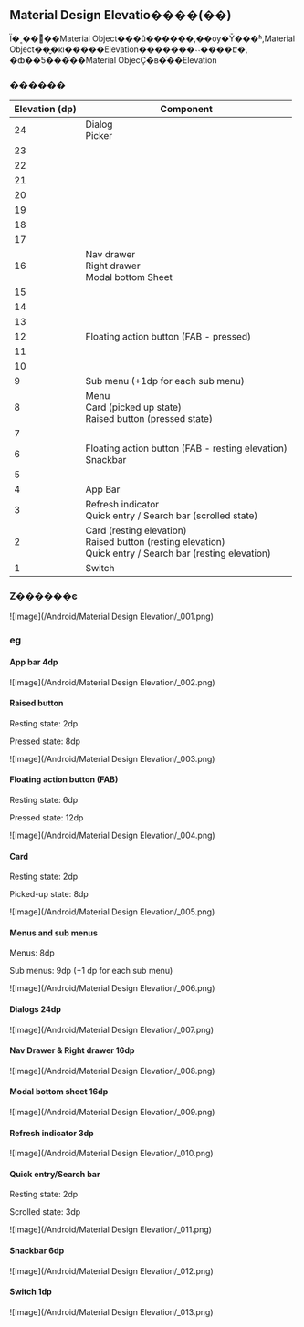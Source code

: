 ## Material Design Elevatio����(��)

Ϊ�˱��ⲻͬ��Material Object���û������,��ѹ�Ȳ���ʱ,Material Object��̬�ĸı�����Elevation�������˴˴����Է�,
�ȸ��Ƽ���ͬ��Material ObjecҪ�в�ͬ��Elevation


### ������
Elevation (dp)|Component
---|---
24|Dialog<br>Picker
23|
22|
21|
20|
19|
18|
17|
16|Nav drawer<br>Right drawer<br>Modal bottom Sheet
15|
14|
13|
12|Floating action button (FAB - pressed)
11|
10|
9|Sub menu (+1dp for each sub menu)
8|Menu<br>Card (picked up state)<br>Raised button (pressed state)
7|
6|Floating action button (FAB - resting elevation)<br>Snackbar
5|
4|App Bar
3|Refresh indicator<br>Quick entry / Search bar (scrolled state)
2|Card (resting elevation)<br>Raised button (resting elevation)<br>Quick entry / Search bar (resting elevation)
1|Switch

### Z������ͼ

![Image](/Android/Material Design Elevation/_001.png)

### eg

#### App bar 4dp

![Image](/Android/Material Design Elevation/_002.png)

#### Raised button

Resting state: 2dp

Pressed state: 8dp

![Image](/Android/Material Design Elevation/_003.png)

#### Floating action button (FAB)

Resting state: 6dp

Pressed state: 12dp

![Image](/Android/Material Design Elevation/_004.png)

#### Card

Resting state: 2dp

Picked-up state: 8dp

![Image](/Android/Material Design Elevation/_005.png)

#### Menus and sub menus

Menus: 8dp

Sub menus: 9dp (+1 dp for each sub menu)

![Image](/Android/Material Design Elevation/_006.png)

#### Dialogs 24dp

![Image](/Android/Material Design Elevation/_007.png)

#### Nav Drawer & Right drawer 16dp

![Image](/Android/Material Design Elevation/_008.png)

#### Modal bottom sheet 16dp

![Image](/Android/Material Design Elevation/_009.png)

#### Refresh indicator 3dp

![Image](/Android/Material Design Elevation/_010.png)

#### Quick entry/Search bar

Resting state: 2dp

Scrolled state: 3dp

![Image](/Android/Material Design Elevation/_011.png)

#### Snackbar 6dp

![Image](/Android/Material Design Elevation/_012.png)

#### Switch 1dp

![Image](/Android/Material Design Elevation/_013.png)
